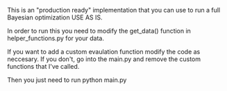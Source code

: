 This is an "production ready" implementation that you can use to run a full Bayesian optimization
USE AS IS.

In order to run this you need to modify the get_data() function in helper_functions.py for your data.

If you want to add a custom evaulation function modify the code as neccesary. If you don't, go into the main.py and remove the custom functions that I've called.

Then you just need to run python main.py
